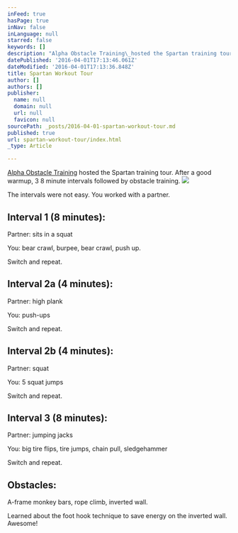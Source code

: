 ```yaml
---
inFeed: true
hasPage: true
inNav: false
inLanguage: null
starred: false
keywords: []
description: "Alpha Obstacle Training\_hosted the Spartan training tour. After a good warmup, 3 8 minute intervals followed by obstacle training."
datePublished: '2016-04-01T17:13:46.061Z'
dateModified: '2016-04-01T17:13:36.848Z'
title: Spartan Workout Tour
author: []
authors: []
publisher:
  name: null
  domain: null
  url: null
  favicon: null
sourcePath: _posts/2016-04-01-spartan-workout-tour.md
published: true
url: spartan-workout-tour/index.html
_type: Article

---
```

[Alpha Obstacle Training][0] hosted the Spartan training tour. After a good warmup, 3 8 minute intervals followed by obstacle training.
![](https://the-grid-user-content.s3-us-west-2.amazonaws.com/ce2349e2-3cee-4d7b-a34a-2b0115ef73c0.jpg)

The intervals were not easy. You worked with a partner.

## Interval 1 (8 minutes):

Partner: sits in a squat

You: bear crawl, burpee, bear crawl, push up.

Switch and repeat.

## Interval 2a (4 minutes):

Partner: high plank

You: push-ups

Switch and repeat.

## Interval 2b (4 minutes):

Partner: squat

You: 5 squat jumps

Switch and repeat.

## Interval 3 (8 minutes):

Partner: jumping jacks

You: big tire flips, tire jumps, chain pull, sledgehammer

Switch and repeat.

## Obstacles: 

A-frame monkey bars, rope climb, inverted wall.

Learned about the foot hook technique to save energy on the inverted wall. Awesome!

[0]: http://alphaobstacletraining.com/